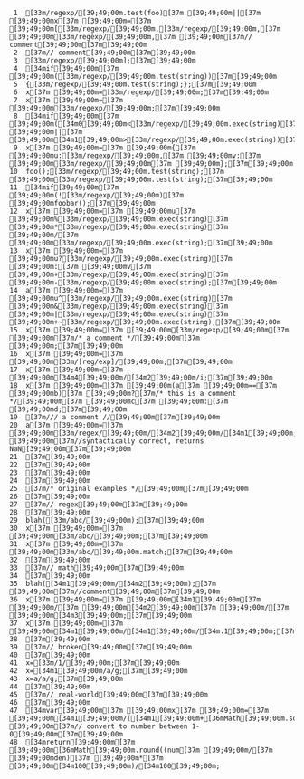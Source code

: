      1	[33m/regexp/[39;49;00m.test(foo)[37m [39;49;00m||[37m [39;49;00mx[37m [39;49;00m=[37m [39;49;00m[[33m/regexp/[39;49;00m,[33m/regexp/[39;49;00m,[37m [39;49;00m[33m/regexp/[39;49;00m,[37m [39;49;00m[37m// comment[39;49;00m[37m[39;49;00m
     2	[37m// comment[39;49;00m[37m[39;49;00m
     3	[33m/regexp/[39;49;00m];[37m[39;49;00m
     4	[34mif[39;49;00m[37m [39;49;00m([33m/regexp/[39;49;00m.test(string))[37m[39;49;00m
     5	{[33m/regexp/[39;49;00m.test(string);};[37m[39;49;00m
     6	x[37m [39;49;00m=[33m/regexp/[39;49;00m;[37m[39;49;00m
     7	x[37m [39;49;00m=[37m [39;49;00m[33m/regexp/[39;49;00m;[37m[39;49;00m
     8	[34mif[39;49;00m[37m [39;49;00m([34m0[39;49;00m<[33m/regexp/[39;49;00m.exec(string)[37m [39;49;00m||[37m [39;49;00m[34m1[39;49;00m>[33m/regexp/[39;49;00m.exec(string))[37m[39;49;00m
     9	x[37m [39;49;00m=[37m [39;49;00m{[37m [39;49;00mu:[33m/regexp/[39;49;00m,[37m [39;49;00mv:[37m [39;49;00m[33m/regexp/[39;49;00m[37m [39;49;00m};[37m[39;49;00m
    10	foo();[33m/regexp/[39;49;00m.test(string);[37m [39;49;00m[33m/regexp/[39;49;00m.test(string);[37m[39;49;00m
    11	[34mif[39;49;00m[37m [39;49;00m(![33m/regexp/[39;49;00m)[37m [39;49;00mfoobar();[37m[39;49;00m
    12	x[37m [39;49;00m=[37m [39;49;00mu[37m [39;49;00m%[33m/regexp/[39;49;00m.exec(string)[37m [39;49;00m*[33m/regexp/[39;49;00m.exec(string)[37m [39;49;00m/[37m [39;49;00m[33m/regexp/[39;49;00m.exec(string);[37m[39;49;00m
    13	x[37m [39;49;00m=[37m [39;49;00mu?[33m/regexp/[39;49;00m.exec(string)[37m [39;49;00m:[37m [39;49;00mv[37m [39;49;00m+[33m/regexp/[39;49;00m.exec(string)[37m [39;49;00m-[33m/regexp/[39;49;00m.exec(string);[37m[39;49;00m
    14	a[37m [39;49;00m=[37m [39;49;00mu^[33m/regexp/[39;49;00m.exec(string)[37m [39;49;00m&[33m/regexp/[39;49;00m.exec(string)[37m [39;49;00m|[33m/regexp/[39;49;00m.exec(string)[37m [39;49;00m+~[33m/regexp/[39;49;00m.exec(string);[37m[39;49;00m
    15	x[37m [39;49;00m=[37m [39;49;00m[33m/regexp/[39;49;00m[37m [39;49;00m[37m/* a comment */[39;49;00m[37m [39;49;00m;[37m[39;49;00m
    16	x[37m [39;49;00m=[37m [39;49;00m[33m/[reg/exp]/[39;49;00m;[37m[39;49;00m
    17	x[37m [39;49;00m=[37m [39;49;00m[34m4[39;49;00m/[34m2[39;49;00m/i;[37m[39;49;00m
    18	x[37m [39;49;00m=[37m [39;49;00m(a[37m [39;49;00m==[37m [39;49;00mb)[37m [39;49;00m?[37m/* this is a comment */[39;49;00m[37m [39;49;00mc[37m [39;49;00m:[37m [39;49;00md;[37m[39;49;00m
    19	[37m/// a comment //[39;49;00m[37m[39;49;00m
    20	a[37m [39;49;00m=[37m [39;49;00m[33m/regex/[39;49;00m/[34m2[39;49;00m/[34m1[39;49;00m;[37m [39;49;00m[37m//syntactically correct, returns NaN[39;49;00m[37m[39;49;00m
    21	[37m[39;49;00m
    22	[37m[39;49;00m
    23	[37m[39;49;00m
    24	[37m[39;49;00m
    25	[37m/* original examples */[39;49;00m[37m[39;49;00m
    26	[37m[39;49;00m
    27	[37m// regex[39;49;00m[37m[39;49;00m
    28	[37m[39;49;00m
    29	blah([33m/abc/[39;49;00m);[37m[39;49;00m
    30	x[37m [39;49;00m=[37m [39;49;00m[33m/abc/[39;49;00m;[37m[39;49;00m
    31	x[37m [39;49;00m=[37m [39;49;00m[33m/abc/[39;49;00m.match;[37m[39;49;00m
    32	[37m[39;49;00m
    33	[37m// math[39;49;00m[37m[39;49;00m
    34	[37m[39;49;00m
    35	blah([34m1[39;49;00m/[34m2[39;49;00m);[37m [39;49;00m[37m//comment[39;49;00m[37m[39;49;00m
    36	x[37m [39;49;00m=[37m [39;49;00m[34m1[39;49;00m[37m [39;49;00m/[37m [39;49;00m[34m2[39;49;00m[37m [39;49;00m/[37m [39;49;00m[34m3[39;49;00m;[37m[39;49;00m
    37	x[37m [39;49;00m=[37m [39;49;00m[34m1[39;49;00m/[34m1[39;49;00m/[34m.1[39;49;00m;[37m[39;49;00m
    38	[37m[39;49;00m
    39	[37m// broken[39;49;00m[37m[39;49;00m
    40	[37m[39;49;00m
    41	x=[33m/1/[39;49;00m;[37m[39;49;00m
    42	x=[34m1[39;49;00m/a/g;[37m[39;49;00m
    43	x=a/a/g;[37m[39;49;00m
    44	[37m[39;49;00m
    45	[37m// real-world[39;49;00m[37m[39;49;00m
    46	[37m[39;49;00m
    47	[34mvar[39;49;00m[37m [39;49;00mx[37m [39;49;00m=[37m [39;49;00m[34m1[39;49;00m/([34m1[39;49;00m+[36mMath[39;49;00m.sqrt(sum));[37m [39;49;00m[37m// convert to number between 1-0[39;49;00m[37m[39;49;00m
    48	[34mreturn[39;49;00m[37m [39;49;00m[36mMath[39;49;00m.round((num[37m [39;49;00m/[37m [39;49;00mden)[37m [39;49;00m*[37m [39;49;00m[34m100[39;49;00m)/[34m100[39;49;00m;
